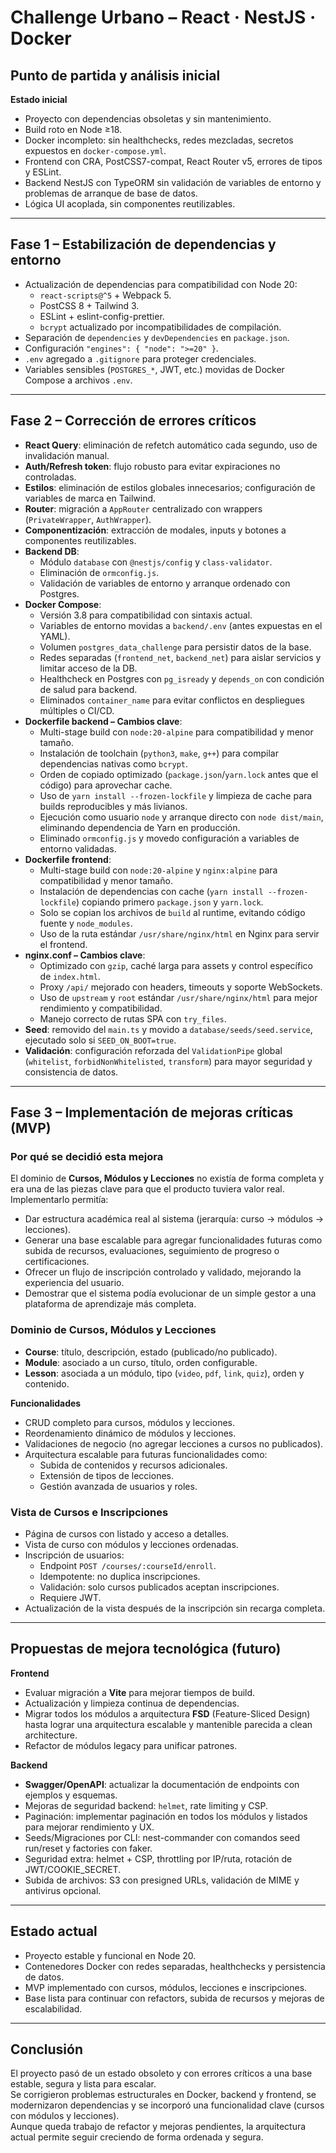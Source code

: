 # Challenge Urbano – React · NestJS · Docker

## Punto de partida y análisis inicial

**Estado inicial**
- Proyecto con dependencias obsoletas y sin mantenimiento.
- Build roto en Node ≥18.
- Docker incompleto: sin healthchecks, redes mezcladas, secretos expuestos en `docker-compose.yml`.
- Frontend con CRA, PostCSS7-compat, React Router v5, errores de tipos y ESLint.
- Backend NestJS con TypeORM sin validación de variables de entorno y problemas de arranque de base de datos.
- Lógica UI acoplada, sin componentes reutilizables.

---

## Fase 1 – Estabilización de dependencias y entorno

- Actualización de dependencias para compatibilidad con Node 20:
  - `react-scripts@^5` + Webpack 5.
  - PostCSS 8 + Tailwind 3.
  - ESLint + eslint-config-prettier.
  - `bcrypt` actualizado por incompatibilidades de compilación.
- Separación de `dependencies` y `devDependencies` en `package.json`.
- Configuración `"engines": { "node": ">=20" }`.
- `.env` agregado a `.gitignore` para proteger credenciales.
- Variables sensibles (`POSTGRES_*`, JWT, etc.) movidas de Docker Compose a archivos `.env`.

---

## Fase 2 – Corrección de errores críticos

- **React Query**: eliminación de refetch automático cada segundo, uso de invalidación manual.
- **Auth/Refresh token**: flujo robusto para evitar expiraciones no controladas.
- **Estilos**: eliminación de estilos globales innecesarios; configuración de variables de marca en Tailwind.
- **Router**: migración a `AppRouter` centralizado con wrappers (`PrivateWrapper`, `AuthWrapper`).
- **Componentización**: extracción de modales, inputs y botones a componentes reutilizables.
- **Backend DB**:
  - Módulo `database` con `@nestjs/config` y `class-validator`.
  - Eliminación de `ormconfig.js`.
  - Validación de variables de entorno y arranque ordenado con Postgres.
- **Docker Compose**:
  - Versión 3.8 para compatibilidad con sintaxis actual.
  - Variables de entorno movidas a `backend/.env` (antes expuestas en el YAML).
  - Volumen `postgres_data_challenge` para persistir datos de la base.
  - Redes separadas (`frontend_net`, `backend_net`) para aislar servicios y limitar acceso de la DB.
  - Healthcheck en Postgres con `pg_isready` y `depends_on` con condición de salud para backend.
  - Eliminados `container_name` para evitar conflictos en despliegues múltiples o CI/CD.
- **Dockerfile backend – Cambios clave**:
  - Multi-stage build con `node:20-alpine` para compatibilidad y menor tamaño.
  - Instalación de toolchain (`python3`, `make`, `g++`) para compilar dependencias nativas como `bcrypt`.
  - Orden de copiado optimizado (`package.json`/`yarn.lock` antes que el código) para aprovechar cache.
  - Uso de `yarn install --frozen-lockfile` y limpieza de cache para builds reproducibles y más livianos.
  - Ejecución como usuario `node` y arranque directo con `node dist/main`, eliminando dependencia de Yarn en producción.
  - Eliminado `ormconfig.js` y movedo configuración a variables de entorno validadas.
- **Dockerfile frontend**:
  - Multi-stage build con `node:20-alpine` y `nginx:alpine` para compatibilidad y menor tamaño.
  - Instalación de dependencias con cache (`yarn install --frozen-lockfile`) copiando primero `package.json` y `yarn.lock`.
  - Solo se copian los archivos de `build` al runtime, evitando código fuente y `node_modules`.
  - Uso de la ruta estándar `/usr/share/nginx/html` en Nginx para servir el frontend.
- **nginx.conf – Cambios clave**:
  - Optimizado con `gzip`, caché larga para assets y control específico de `index.html`.  
  - Proxy `/api/` mejorado con headers, timeouts y soporte WebSockets.  
  - Uso de `upstream` y `root` estándar `/usr/share/nginx/html` para mejor rendimiento y compatibilidad.  
  - Manejo correcto de rutas SPA con `try_files`.
- **Seed**: removido del `main.ts` y movido a `database/seeds/seed.service`, ejecutado solo si `SEED_ON_BOOT=true`.  
- **Validación**: configuración reforzada del `ValidationPipe` global (`whitelist`, `forbidNonWhitelisted`, `transform`) para mayor seguridad y consistencia de datos.

---

## Fase 3 – Implementación de mejoras críticas (MVP)

### Por qué se decidió esta mejora
El dominio de **Cursos, Módulos y Lecciones** no existía de forma completa y era una de las piezas clave para que el producto tuviera valor real.  
Implementarlo permitía:
- Dar estructura académica real al sistema (jerarquía: curso → módulos → lecciones).
- Generar una base escalable para agregar funcionalidades futuras como subida de recursos, evaluaciones, seguimiento de progreso o certificaciones.
- Ofrecer un flujo de inscripción controlado y validado, mejorando la experiencia del usuario.
- Demostrar que el sistema podía evolucionar de un simple gestor a una plataforma de aprendizaje más completa.

### Dominio de Cursos, Módulos y Lecciones
- **Course**: título, descripción, estado (publicado/no publicado).
- **Module**: asociado a un curso, título, orden configurable.
- **Lesson**: asociada a un módulo, tipo (`video`, `pdf`, `link`, `quiz`), orden y contenido.

**Funcionalidades**
- CRUD completo para cursos, módulos y lecciones.
- Reordenamiento dinámico de módulos y lecciones.
- Validaciones de negocio (no agregar lecciones a cursos no publicados).
- Arquitectura escalable para futuras funcionalidades como:
  - Subida de contenidos y recursos adicionales.
  - Extensión de tipos de lecciones.
  - Gestión avanzada de usuarios y roles.

### Vista de Cursos e Inscripciones
- Página de cursos con listado y acceso a detalles.
- Vista de curso con módulos y lecciones ordenadas.
- Inscripción de usuarios:
  - Endpoint `POST /courses/:courseId/enroll`.
  - Idempotente: no duplica inscripciones.
  - Validación: solo cursos publicados aceptan inscripciones.
  - Requiere JWT.
- Actualización de la vista después de la inscripción sin recarga completa.

---

## Propuestas de mejora tecnológica (futuro)
**Frontend**
- Evaluar migración a **Vite** para mejorar tiempos de build.
- Actualización y limpieza continua de dependencias.
- Migrar todos los módulos a arquitectura **FSD** (Feature-Sliced Design) hasta lograr una arquitectura escalable y mantenible parecida a clean architecture.
- Refactor de módulos legacy para unificar patrones.

**Backend**
- **Swagger/OpenAPI**: actualizar la documentación de endpoints con ejemplos y esquemas.
- Mejoras de seguridad backend: `helmet`, rate limiting y CSP.
- Paginación: implementar paginación en todos los módulos y listados para mejorar rendimiento y UX.
- Seeds/Migraciones por CLI: nest-commander con comandos seed run/reset y factories con faker.
- Seguridad extra: helmet + CSP, throttling por IP/ruta, rotación de JWT/COOKIE_SECRET.
- Subida de archivos: S3 con presigned URLs, validación de MIME y antivirus opcional.

---

## Estado actual

- Proyecto estable y funcional en Node 20.
- Contenedores Docker con redes separadas, healthchecks y persistencia de datos.
- MVP implementado con cursos, módulos, lecciones e inscripciones.
- Base lista para continuar con refactors, subida de recursos y mejoras de escalabilidad.

---

## Conclusión  

El proyecto pasó de un estado obsoleto y con errores críticos a una base estable, segura y lista para escalar.  
Se corrigieron problemas estructurales en Docker, backend y frontend, se modernizaron dependencias y se incorporó una funcionalidad clave (cursos con módulos y lecciones).  
Aunque queda trabajo de refactor y mejoras pendientes, la arquitectura actual permite seguir creciendo de forma ordenada y segura.  
